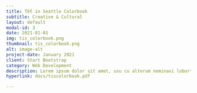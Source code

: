 ```yaml
---
title: Tết in Seattle Colorbook
subtitle: Creative & Cultural
layout: default
modal-id: 3
date: 2021-01-01
img: tis_colorbook.png
thumbnail: tis_colorbook.png
alt: image-alt
project-date: January 2021
client: Start Bootstrap
category: Web Development
description: Lorem ipsum dolor sit amet, usu cu alterum nominavi lobortis. At duo novum diceret. Tantas apeirian vix et, usu sanctus postulant inciderint ut, populo diceret necessitatibus in vim. Cu eum dicam feugiat noluisse.
hyperlink: docs/tiscolorbook.pdf

---
```

